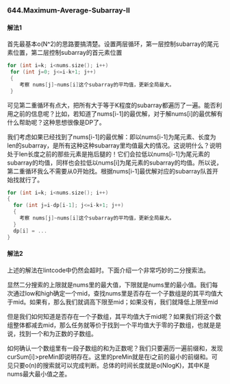 ### 644.Maximum-Average-Subarray-II

#### 解法1
首先最基本o(N^2)的思路要搞清楚。设置两层循环，第一层控制subarray的尾元素位置，第二层控制subarray的首元素位置
```cpp
for (int i=k; i<nums.size(); i++)
 for (int j=0; j<=i-k+1; j++)
 {
    考察 nums[j]~nums[i]这个subarray的平均值，更新全局最大。
 }
```

可见第二重循环有点大，把所有大于等于K程度的subarray都遍历了一遍。能否利用之前的信息呢？比如，若知道了nums[i-1]的最优解，对于解nums[i]的最优解有什么帮助呢？这种思想很像是DP了。

我们考虑如果已经找到了nums[i-1]的最优解：即以nums[i-1]为尾元素、长度为len的subarray，是所有这种这种subarray里均值最大的情况。这说明什么？说明处于len长度之前的那些元素是拖后腿的！它们会拉低以nums[i-1]为尾元素的subarray的均值，同样也会拉低以nums[i]为尾元素的subarray的均值。所以说，第二重循环我么不需要从0开始找。根据nums[i-1]最优解对应的subarray队首开始找就行了。
```cpp
for (int i=k; i<nums.size(); i++)
{
  for (int j=i-dp[i-1]; j<=i-k+1; j++)
  {
    考察 nums[j]~nums[i]这个subarray的平均值，更新全局最大。
  }
  dp[i] = ...
}
```

#### 解法2
上述的解法在lintcode中仍然会超时。下面介绍一个非常巧妙的二分搜索法。

显然二分搜索的上限就是nums里的最大值，下限就是nums里的最小值。我们每次通过low和high确定一个mid，查找nums里是否存在一个子数组是的其平均值大于mid。如果有，那么我们就调高下限至mid；如果没有，我们就降低上限至mid

但是我们如何知道是否存在一个子数组，其平均值大于mid呢？如果我们将这个数组整体都减去mid，那么任务就等价于找到一个平均值大于零的子数组，也就是是说，找到一个和为正数的子数组。

如何确认一个数组里有一段子数组的和为正数呢？我们只要遍历一遍前缀和，发现curSum[i]>preMin即说明存在。这里的preMin就是在i之前的最小的前缀和。可见只要o(n)的搜索就可以完成判断。总体的时间长度就是o(NlogK)，其中K是nums最大最小值之差。
